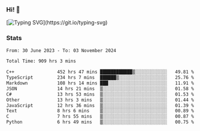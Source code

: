 ### Hi!  👋

[![Typing SVG](https://readme-typing-svg.herokuapp.com?font=Fira+Code&pause=1000&width=435&lines=Hello!+I'm+Texiwustion.)](https://git.io/typing-svg)

### Stats

<!--START_SECTION:waka-->

```txt
From: 30 June 2023 - To: 03 November 2024

Total Time: 909 hrs 3 mins

C++                452 hrs 47 mins ████████████▒░░░░░░░░░░░░   49.81 %
TypeScript         234 hrs 7 mins  ██████▒░░░░░░░░░░░░░░░░░░   25.76 %
Markdown           108 hrs 14 mins ███░░░░░░░░░░░░░░░░░░░░░░   11.91 %
JSON               14 hrs 21 mins  ▒░░░░░░░░░░░░░░░░░░░░░░░░   01.58 %
C#                 13 hrs 53 mins  ▒░░░░░░░░░░░░░░░░░░░░░░░░   01.53 %
Other              13 hrs 3 mins   ▒░░░░░░░░░░░░░░░░░░░░░░░░   01.44 %
JavaScript         12 hrs 36 mins  ▒░░░░░░░░░░░░░░░░░░░░░░░░   01.39 %
Text               8 hrs 6 mins    ▒░░░░░░░░░░░░░░░░░░░░░░░░   00.89 %
C                  7 hrs 55 mins   ▒░░░░░░░░░░░░░░░░░░░░░░░░   00.87 %
Python             6 hrs 49 mins   ▒░░░░░░░░░░░░░░░░░░░░░░░░   00.75 %
```

<!--END_SECTION:waka-->
